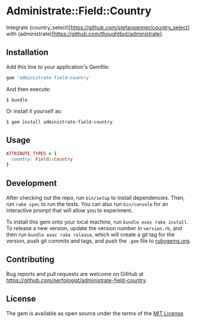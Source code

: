 # Administrate::Field::Country

Integrate (country_select)[https://github.com/stefanpenner/country_select] with
(administrate)[https://github.com/thoughtbot/administrate].

## Installation

Add this line to your application's Gemfile:

```ruby
gem 'administrate-field-country'
```

And then execute:

    $ bundle

Or install it yourself as:

    $ gem install administrate-field-country

## Usage

```ruby
ATTRIBUTE_TYPES = {
  country: Field::Country
}
```

## Development

After checking out the repo, run `bin/setup` to install dependencies. Then, run `rake spec` to run the tests. You can also run `bin/console` for an interactive prompt that will allow you to experiment.

To install this gem onto your local machine, run `bundle exec rake install`. To release a new version, update the version number in `version.rb`, and then run `bundle exec rake release`, which will create a git tag for the version, push git commits and tags, and push the `.gem` file to [rubygems.org](https://rubygems.org).

## Contributing

Bug reports and pull requests are welcome on GitHub at https://github.com/nerfologist/administrate-field-country.


## License

The gem is available as open source under the terms of the [MIT License](http://opensource.org/licenses/MIT).

